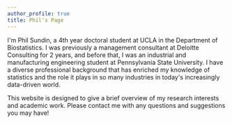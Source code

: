 ```yaml
---
author_profile: true
title: Phil's Page
---
```


I'm Phil Sundin, a 4th year doctoral student at UCLA in the Department of Biostatistics. I was previously a management consultant at Deloitte Consulting for 2 years, and before that, I was an industrial and manufacturing engineering student at Pennsylvania State University. I have a diverse professional background that has enriched my knowledge of statistics and the role it plays in so many industries in today's increasingly data-driven world.

This website is designed to give a brief overview of my research interests and academic work. Please contact me with any questions and suggestions you may have!
